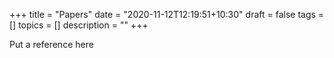 +++
title = "Papers"
date = "2020-11-12T12:19:51+10:30"
draft = false
tags = []
topics = []
description = ""
+++

Put a reference here
